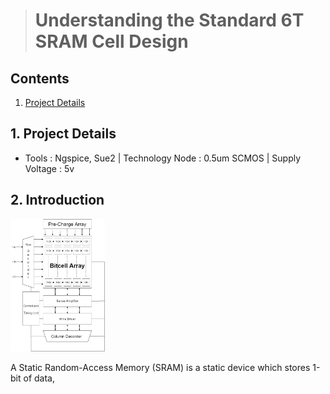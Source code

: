 > # Understanding the Standard 6T SRAM Cell Design
## Contents
1. [Project Details](#1-Project-Details)
## 1. Project Details
- Tools : Ngspice, Sue2 | Technology Node : 0.5um SCMOS | Supply Voltage : 5v
## 2. Introduction
<img src="https://github.com/Khadgaray/6T_SRAM/blob/main/Images/6T_SRAM_Architecture.png" width="30%" />

A Static Random-Access Memory (SRAM) is a static device which stores 1-bit of data,

